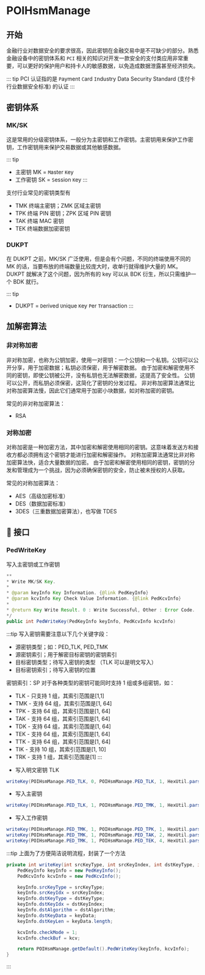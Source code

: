 # POIHsmManage

## 开始

金融行业对数据安全的要求很高，因此密钥在金融交易中是不可缺少的部分。熟悉金融设备中的密钥体系和 `PCI` 相关的知识对开发一款安全的支付类应用非常重要，可以更好的保护用户和持卡人的敏感数据，以免造成数据泄露甚至经济损失。

::: tip
PCI 认证指的是 `P`ayment `C`ard `I`ndustry Data Security Standard (支付卡行业数据安全标准) 的认证
:::


## 密钥体系

### MK/SK

这是常用的分级密钥体系，一般分为主密钥和工作密钥。主密钥用来保护工作密钥，工作密钥用来保护交易数据或其他敏感数据。

::: tip
* 主密钥 MK = `M`aster `K`ey
* 工作密钥 SK = `S`ession `K`ey
:::

支付行业常见的密钥类型有
* TMK 终端主密钥；ZMK 区域主密钥
* TPK 终端 PIN 密钥；ZPK 区域 PIN 密钥
* TAK 终端 MAC 密钥
* TEK 终端数据加密密钥


### DUKPT

在 DUKPT 之前，MK/SK 广泛使用，但是会有个问题，不同的终端使用不同的 MK 的话，当要布放的终端数量比较庞大时，收单行就得维护大量的 MK。DUKPT 就解决了这个问题，因为所有的 key 可以从 BDK 衍生，所以只需维护一个 BDK 就行。

::: tip
* DUKPT = `D`erived `U`nique `K`ey `P`er `T`ransaction
:::

## 加解密算法

### 非对称加密
非对称加密，也称为公钥加密，使用一对密钥：一个公钥和一个私钥。公钥可以公开分享，用于加密数据；私钥必须保密，用于解密数据。
由于加密和解密使用不同的密钥，即使公钥被公开，没有私钥也无法解密数据，这提高了安全性。
公钥可以公开，而私钥必须保密，这简化了密钥的分发过程。
非对称加密算法通常比对称加密算法慢，因此它们通常用于加密小块数据，如对称加密的密钥。

常见的非对称加密算法：
* RSA

### 对称加密
对称加密是一种加密方法，其中加密和解密使用相同的密钥。这意味着发送方和接收方都必须拥有这个密钥才能进行加密和解密操作。
对称加密算法通常比非对称加密算法快，适合大量数据的加密。
由于加密和解密使用相同的密钥，密钥的分发和管理成为一个挑战，因为必须确保密钥的安全，防止被未授权的人获取。

常见的对称加密算法：
* AES（高级加密标准）
* DES（数据加密标准）
* 3DES（三重数据加密算法），也写做 TDES

## :tada: 接口

### PedWriteKey

写入主密钥或工作密钥

```java
**
* Write MK/SK Key.
*
* @param keyInfo Key Information. {@link PedKeyInfo}
* @param kcvInfo Key Check Value Information. {@link PedKcvInfo}
*
* @return Key Write Result. 0 : Write Successful, Other : Error Code.
*/
public int PedWriteKey(PedKeyInfo keyInfo, PedKcvInfo kcvInfo)
```



:::tip
写入密钥需要注意以下几个关键字段：
* 源密钥类型；如：PED_TLK, PED_TMK
* 源密钥索引；用于解密目标密钥的密钥索引
* 目标密钥类型；待写入密钥的类型 （TLK 可以是明文写入）
* 目标密钥索引；待写入密钥的位置

密钥索引：SP 对于各种类型的密钥可能同时支持 1 组或多组密钥，如：
- TLK - 只支持 1 组，其索引范围是[1,1]
- TMK - 支持 64 组，其索引范围是[1, 64]
- TPK - 支持 64 组，其索引范围是[1, 64]
- TAK - 支持 64 组，其索引范围是[1, 64]
- TDK - 支持 64 组，其索引范围是[1, 64]
- TEK - 支持 64 组，其索引范围是[1, 64]
- TTK - 支持 64 组，其索引范围是[1, 64]
- TIK - 支持 10 组，其索引范围是[1, 10]
- TRK - 支持 1 组，其索引范围是[1]
:::


* 写入明文密钥 TLK 
```java
writeKey(POIHsmManage.PED_TLK, 0, POIHsmManage.PED_TLK, 1, HexUtil.parseHex("123456789b03b593df1c9173bf530b6319a9ac062b03b593"), HexUtil.parseHex("03AD57FE"), "AD57FE");
```

* 写入主密钥
```java
writeKey(POIHsmManage.PED_TLK, 1, POIHsmManage.PED_TMK, 1, HexUtil.parseHex("b771184f405f57c48e4160fa13c024f014f3e027d2e24fb1"), HexUtil.parseHex("033398C9"), "3398C9");

```

* 写入工作密钥
```java
writeKey(POIHsmManage.PED_TMK, 1, POIHsmManage.PED_TPK, 1, HexUtil.parseHex("f226f3faebda563a00d6c290c7f235310a5b81517ba0307e"), HexUtil.parseHex("03137AD6"), "137AD6");
writeKey(POIHsmManage.PED_TMK, 1, POIHsmManage.PED_TAK, 2, HexUtil.parseHex("a3117f749d954abaa1331b8f65e9bbaf86426292af4d7019"), HexUtil.parseHex("033864E3"), "3864E3");
writeKey(POIHsmManage.PED_TMK, 1, POIHsmManage.PED_TEK, 4, HexUtil.parseHex("4373e6cbd14b983148ef14122520be565331d0549625604a"), HexUtil.parseHex("035D1E30"), "5D1E30");
```
:::tip
上面为了方便简洁说明流程，封装了一个方法
```java
private int writeKey(int srcKeyType, int srcKeyIndex, int dstKeyType, int dstKeyIndex, int dstAlgorithm, byte[] keyData, byte[] kcv) {
    PedKeyInfo keyInfo = new PedKeyInfo();
    PedKcvInfo kcvInfo = new PedKcvInfo();

    keyInfo.srcKeyType = srcKeyType;
    keyInfo.srcKeyIdx = srcKeyIndex;
    keyInfo.dstKeyType = dstKeyType;
    keyInfo.dstKeyIdx = dstKeyIndex;
    keyInfo.dstAlgorithm = dstAlgorithm;
    keyInfo.dstKeyData = keyData;
    keyInfo.dstKeyLen = keyData.length;

    kcvInfo.checkMode = 1;
    kcvInfo.checkBuf = kcv;

    return POIHsmManage.getDefault().PedWriteKey(keyInfo, kcvInfo);
}
```
:::

